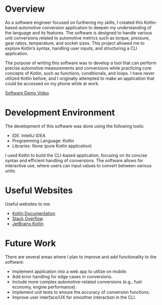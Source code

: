 # Overview

As a software engineer focused on furthering my skills, I created this Kotlin-based automotive conversion application to deepen my understanding of the language and its features. The software is designed to handle various unit conversions related to automotive metrics such as torque, pressure, gear ratios, temperature, and socket sizes. This project allowed me to explore Kotlin’s syntax, handling user inputs, and structuring a CLI application.

The purpose of writing this software was to develop a tool that can perform precise automotive measurements and conversions while practicing core concepts of Kotlin, such as functions, conditionals, and loops.
I have never utilized Kotlin before, and I originally attempted to make an application that could be accessed on my phone while at work.

[Software Demo Video](http://youtube.link.goes.here)

# Development Environment

The development of this software was done using the following tools:

- IDE: IntelliJ IDEA
- Programming Language: Kotlin
- Libraries: None (pure Kotlin application)

I used Kotlin to build the CLI-based application, focusing on its concise syntax and efficient handling of conversions. The software allows for interactive use, where users can input values to convert between various units.

# Useful Websites

Useful websites to me:

- [Kotlin Documentation](https://kotlinlang.org/docs/home.html)
- [Stack Overflow](https://stackoverflow.com/)
- [JetBrains Kotlin](https://blog.jetbrains.com/kotlin/)

# Future Work

There are several areas where I plan to improve and add functionality to the software:

- Implement application into a web app to utilize on mobile.
- Add error handling for edge cases in conversions.
- Include more complex automotive-related conversions (e.g., fuel economy, engine performance).
- Implement unit tests to ensure the accuracy of conversion functions.
- Improve user interface/UX for smoother interaction in the CLI.
